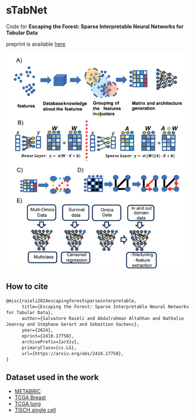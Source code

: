 # sTabNet

Code for **Escaping the Forest: Sparse Interpretable Neural Networks for Tabular Data**

preprint is available [here](https://arxiv.org/abs/2410.17758)

![general scheme of the paper](https://github.com/SalvatoreRa/sTabNet/blob/main/algorithm.png)

## How to cite

```
@misc{raieli2024escapingforestsparseinterpretable,
      title={Escaping the Forest: Sparse Interpretable Neural Networks for Tabular Data}, 
      author={Salvatore Raieli and Abdulrahman Altahhan and Nathalie Jeanray and Stéphane Gerart and Sebastien Vachenc},
      year={2024},
      eprint={2410.17758},
      archivePrefix={arXiv},
      primaryClass={cs.LG},
      url={https://arxiv.org/abs/2410.17758}, 
}
```

## Dataset used in the work

* [METABRIC](https://www.cbioportal.org/study/summary?id=brca_metabric)
* [TCGA Breast](https://www.cbioportal.org/study/summary?id=brca_tcga_pan_can_atlas_2018)
* [TCGA lung](https://www.cbioportal.org/study/summary?id=luad_tcga_gdc)
* [TISCH single cell](https://tisch.comp-genomics.org/)
